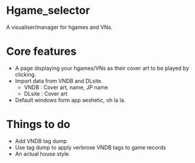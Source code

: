 # Hgame_selector
A visualiser/manager for hgames and VNs.


# Core features

* A page displaying your hgames/VNs as their cover art to be played by clicking.
* Import data from VNDB and DLsite.
  * VNDB : Cover art, name, JP name
  * DLsite : Cover art
* Default windows form app aeshetic, oh la la.


# Things to do

* Add VNDB tag dump
* Use tag dump to apply verbrose VNDB tags to game records
* An actual house style.

